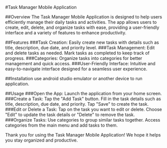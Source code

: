 #Task Manager Mobile Application

##Overview
The Task Manager Mobile Application is designed to help users efficiently manage their daily tasks and activities. The app allows users to create, edit, delete, and organize tasks with ease, providing a user-friendly interface and a variety of features to enhance productivity.

##Features
###Task Creation: Easily create new tasks with details such as title, description, due date, and priority level.
###Task Management: Edit and delete tasks as needed. Mark tasks as completed to keep track of progress.
###Categories: Organize tasks into categories for better management and quick access.
###User-Friendly Interface: Intuitive and easy-to-navigate interface designed for a seamless user experience.

##Installation
use android studio emulator or another device to run application.

##Usage
###Open the App:
Launch the application from your home screen.
###Create a Task:
Tap the "Add Task" button.
Fill in the task details such as title, description, due date, and priority.
Tap "Save" to create the task.
###Edit or Delete a Task:
Tap on the task you want to edit or delete.
Choose "Edit" to update the task details or "Delete" to remove the task.
###Organize Tasks:
Use categories to group similar tasks together.
Access categories from the main menu and add tasks to them.

Thank you for using the Task Manager Mobile Application! We hope it helps you stay organized and productive.

